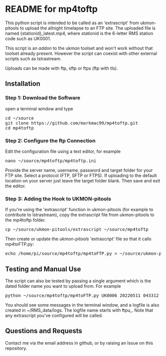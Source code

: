 # README for mp4toftp

This python script is intended to be called as an 'extrascript' from ukmon-pitools to upload the allnight timelapse to an FTP site.  The uploaded file is named {stationid}_latest.mp4, where stationid is the 6-letter RMS station code such as UK0001. 

This script is an *addon* to the ukmon toolset and won't work without that toolset already present. However the script can coexist with other external scripts such as Istrastream.

Uploads can be made with ftp, sftp or ftps (ftp with tls). 


## Installation
### Step 1: Download the Software
open a terminal window and type
<pre>
cd ~/source  
git clone https://github.com/markmac99/mp4toftp.git  
cd mp4toftp  
</pre>

### Step 2: Configure the ftp Connection
Edit the configuration file using a text editor, for example
<pre>
nano ~/source/mp4toftp/mp4toftp.ini  
</pre>
Provide the server name, username, password and target folder for your FTP site. 
Select a protocol (FTP, SFTP or FTPS). 
If uploading to the default location on your server just leave the target folder blank. 
Then save and exit the editor. 


### Step 3: Adding the Hook to UKMON-pitools
If you're  using the 'extrascript' function in ukmon-pitools (for example to contribute to Istrastream), copy the extrascript file from ukmon-pitools to the mp4toftp folder. 
<pre>
cp ~/source/ukmon-pitools/extrascript ~/source/mp4toftp
</pre>

Then create or update the *ukmon-pitools* 'extrascript' file so that it calls mp4toFTP.py:
<pre>
echo /home/pi/source/mp4toftp/mp4toFTP.py > ~/source/ukmon-pitools/extrascript
</pre>

## Testing and Manual Use
The script can also be tested by passing a single argument which is the dated folder name you want to upload from. For example
<pre>
python ~/source/mp4toftp/mp4toFTP.py UK0006_20220511_043312_012356
</pre>
You should see some messages in the terminal window, and a logfile is also created in ~/RMS_data/logs. The logfile name starts with ftpu_. Note that any extrascript you've configured will be called. 

Questions and Requests
----------------------
Contact me via the email address in github, or by raising an Issue on this repository. 
